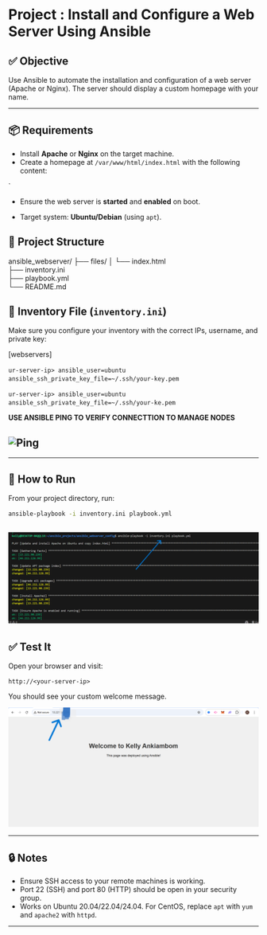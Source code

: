 # Project : Install and Configure a Web Server Using Ansible

## ✅ Objective

Use Ansible to automate the installation and configuration of a web server (Apache or Nginx). The server should display a custom homepage with your name.

---

## 📦 Requirements

- Install **Apache** or **Nginx** on the target machine.
- Create a homepage at `/var/www/html/index.html` with the following content:

`

- Ensure the web server is **started** and **enabled** on boot.

- Target system: **Ubuntu/Debian** (using `apt`).



## 📁 Project Structure



ansible\_webserver/
├── files/
│   └── index.html            
├── inventory.ini            
├── playbook.yml              
└── README.md                 


## 🧾 Inventory File (`inventory.ini`)

Make sure you configure your inventory with the correct IPs, username, and private key:


[webservers]

```ur-server-ip> ansible_user=ubuntu ansible_ssh_private_key_file=~/.ssh/your-key.pem```

```ur-server-ip> ansible_user=ubuntu ansible_ssh_private_key_file=~/.ssh/your-ke.pem```

**USE ANSIBLE PING TO VERIFY CONNECTTION TO MANAGE NODES**

![Ping](images/Screenshot%20(161).png)
---


---

## 🚀 How to Run

From your project directory, run:

```bash
ansible-playbook -i inventory.ini playbook.yml
```

![DISPLAY](images/Screenshot%20(162).png)
---

## ✅ Test It

Open your browser and visit:

```
http://<your-server-ip>
```

You should see your custom welcome message.

![HOMEPAGE](images/Screenshot%20(160).png)

---

## 🔒 Notes

* Ensure SSH access to your remote machines is working.
* Port 22 (SSH) and port 80 (HTTP) should be open in your security group.
* Works on Ubuntu 20.04/22.04/24.04. For CentOS, replace `apt` with `yum` and `apache2` with `httpd`.

---

